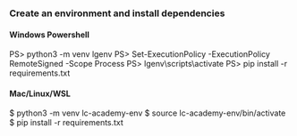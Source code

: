 ### Create an environment and install dependencies

#### Windows Powershell
PS> python3 -m venv lgenv
PS> Set-ExecutionPolicy -ExecutionPolicy RemoteSigned -Scope Process
PS> lgenv\scripts\activate
PS> pip install -r requirements.txt

#### Mac/Linux/WSL
$ python3 -m venv lc-academy-env
$ source lc-academy-env/bin/activate
$ pip install -r requirements.txt


